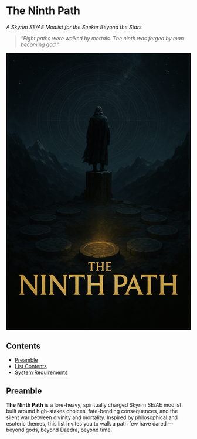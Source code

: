 # The Ninth Path
*A Skyrim SE/AE Modlist for the Seeker Beyond the Stars*

> *“Eight paths were walked by mortals. The ninth was forged by man becoming god.”*

![Banner](.github/TheNinthPath01.png)

## Contents
- [Preamble](#preamble)
- [List Contents](#list-contents)
- [System Requirements](#system-requirements)

## Preamble

**The Ninth Path** is a lore-heavy, spiritually charged Skyrim SE/AE modlist built around high-stakes choices, fate-bending consequences, and the silent war between divinity and mortality. Inspired by philosophical and esoteric themes, this list invites you to walk a path few have dared — beyond gods, beyond Daedra, beyond time.

